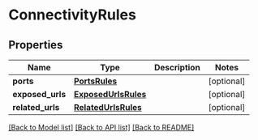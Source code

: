 # ConnectivityRules

## Properties
Name | Type | Description | Notes
------------ | ------------- | ------------- | -------------
**ports** | [**PortsRules**](PortsRules.md) |  | [optional] 
**exposed_urls** | [**ExposedUrlsRules**](ExposedUrlsRules.md) |  | [optional] 
**related_urls** | [**RelatedUrlsRules**](RelatedUrlsRules.md) |  | [optional] 

[[Back to Model list]](../README.md#documentation-for-models) [[Back to API list]](../README.md#documentation-for-api-endpoints) [[Back to README]](../README.md)

